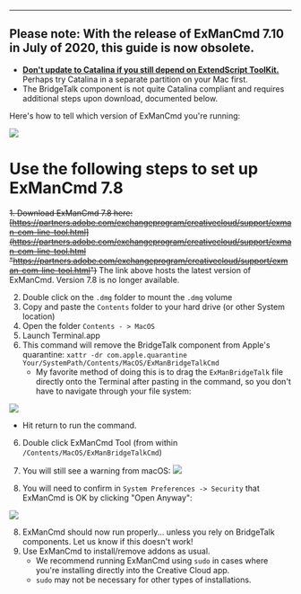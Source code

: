 ----
Please note: With the release of ExManCmd 7.10 in July of 2020, this guide is now obsolete.
----

- [**Don't update to Catalina if you still depend on ExtendScript ToolKit.**](https://medium.com/adobetech/estk-and-macos-10-15-catalina-cbcc30300918?source=friends_link&sk=76b9896b1eec630691f5603839ae28fe "Don't update to Catalina if you still depend on ExtendScript ToolKit.") Perhaps try Catalina in a separate partition on your Mac first.
- The BridgeTalk component is not quite Catalina compliant and requires additional steps upon download, documented below.

Here's how to tell which version of ExManCmd you're running:

![](https://raw.githubusercontent.com/Adobe-CEP/Getting-Started-guides/master/.meta/readme-assets/ExManVersionWarrow.png "")

# Use the following steps to set up ExManCmd 7.8

~~1. Download ExManCmd 7.8 here: [https://partners.adobe.com/exchangeprogram/creativecloud/support/exman-com-line-tool.html](https://partners.adobe.com/exchangeprogram/creativecloud/support/exman-com-line-tool.html "https://partners.adobe.com/exchangeprogram/creativecloud/support/exman-com-line-tool.html")~~
The link above hosts the latest version of ExManCmd. Version 7.8 is no longer available.

2. Double click on the `.dmg` folder to mount the `.dmg` volume
3. Copy and paste the `Contents` folder to your hard drive (or other System location)
3. Open the folder `Contents - > MacOS`
4. Launch Terminal.app
5. This command will remove the BridgeTalk component from Apple's quarantine: `xattr -dr com.apple.quarantine Your/SystemPath/Contents/MacOS/ExManBridgeTalkCmd`
     * My favorite method of doing this is to drag the `ExManBridgeTalk` file directly onto the Terminal after pasting in the command, so you don't have to navigate through your file system:

![](https://raw.githubusercontent.com/Adobe-CEP/Getting-Started-guides/master/.meta/readme-assets/filepathdrag_drop.small.gif)

  * Hit return to run the command.

6. Double click ExManCmd Tool (from within `/Contents/MacOS/ExManBridgeTalkCmd`)

7. You will still see a warning from macOS:
![](https://raw.githubusercontent.com/Adobe-CEP/Getting-Started-guides/master/.meta/readme-assets/ExManCantBeOpenedOpen.png "")

8. You will need to confirm in `System Preferences -> Security` that ExManCmd is OK by clicking "Open Anyway": 

![](https://raw.githubusercontent.com/Adobe-CEP/Getting-Started-guides/master/.meta/readme-assets/catalinaSysPrefError.jpg "")

8. ExManCmd should now run properly... unless you rely on BridgeTalk components. Let us know if this doesn't work! 
9. Use ExManCmd to install/remove addons as usual.
    * We recommend running ExManCmd using `sudo` in cases where you're installing directly into the Creative Cloud app.
    * `sudo` may not be necessary for other types of installations.

